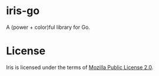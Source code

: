 # iris-go
A (power + color)ful library for Go.

# License
Iris is licensed under the terms of [Mozilla Public License 2.0](LICENSE).

